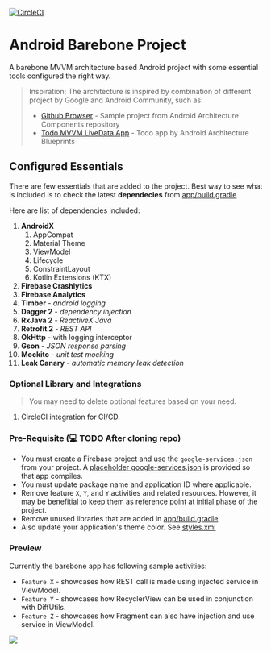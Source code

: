 [![CircleCI](https://circleci.com/gh/amardeshbd/android-barebone.svg?style=svg)](https://circleci.com/gh/amardeshbd/android-barebone)   


# Android Barebone Project
A barebone MVVM architecture based Android project with some essential tools configured the right way.

> Inspiration: The architecture is inspired by combination of different project by Google and Android Community, such as:
> - [Github Browser](https://github.com/googlesamples/android-architecture-components/tree/master/GithubBrowserSample) - Sample project from Android Architecture Components repository
> - [Todo MVVM LiveData App](https://github.com/googlesamples/android-architecture/tree/todo-mvvm-live-kotlin/) - Todo app by Android Architecture Blueprints

## Configured Essentials
There are few essentials that are added to the project. Best way to see what is included is to check the latest **dependecies** from [app/build.gradle](https://github.com/amardeshbd/android-barebone/blob/master/app/build.gradle#L44)

Here are list of dependencies included:
1. **AndroidX** 
    1. AppCompat
    1. Material Theme
    1. ViewModel
    1. Lifecycle
    1. ConstraintLayout
    1. Kotlin Extensions (KTX)
1. **Firebase Crashlytics**
1. **Firebase Analytics**
1. **Timber** - _android logging_
1. **Dagger 2** - _dependency injection_
1. **RxJava 2** - _ReactiveX Java_
1. **Retrofit 2** - _REST API_
1. **OkHttp** - with logging interceptor
1. **Gson** - _JSON response parsing_
1. **Mockito** - _unit test mocking_
1. **Leak Canary** - _automatic memory leak detection_

### Optional Library and Integrations
> You may need to delete optional features based on your need.
1. CircleCI integration for CI/CD.


### Pre-Requisite (:computer: TODO After cloning repo)
* You must create a Firebase project and use the `google-services.json` from your project. A [placeholder google-services.json](https://github.com/amardeshbd/android-barebone/blob/master/app/google-services.json) is provided so that app compiles.
* You must update package name and application ID where applicable.
* Remove feature `X`, `Y`, and `Y` activities and related resources. However, it may be benefitial to keep them as reference point at initial phase of the project.
* Remove unused libraries that are added in [app/build.gradle](https://github.com/amardeshbd/android-barebone/blob/master/app/build.gradle#L44)
* Also update your application's theme color. See [styles.xml](https://github.com/amardeshbd/android-barebone/blob/master/app/src/main/res/values/styles.xml)

### Preview
Currently the barebone app has following sample activities:
* `Feature X` - showcases how REST call is made using injected service in ViewModel.
* `Feature Y` - showcases how RecyclerView can be used in conjunction with DiffUtils.
* `Feature Z` - showcases how Fragment can also have injection and use service in ViewModel.

![](https://user-images.githubusercontent.com/99822/58602978-f7f2d700-825c-11e9-8f51-5bb4e8108af2.png)
